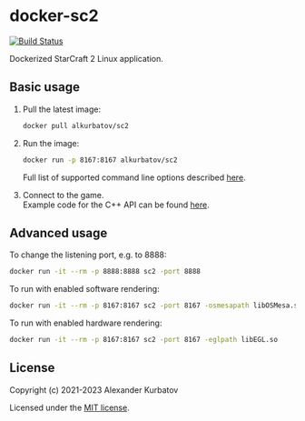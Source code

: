 # docker-sc2

[![Build Status](https://github.com/cpp-sc2/docker-sc2/actions/workflows/ci.yml/badge.svg?branch=main)](https://github.com/cpp-sc2/docker-sc2/actions/workflows/ci.yml)

Dockerized StarCraft 2 Linux application.

## Basic usage
1. Pull the latest image:
   ```bash
   docker pull alkurbatov/sc2
   ```

2. Run the image:
   ```bash
   docker run -p 8167:8167 alkurbatov/sc2
   ```
   Full list of supported command line options described [here](https://github.com/Blizzard/s2client-proto/blob/master/docs/linux.md).

3. Connect to the game.  
Example code for the C++ API can be found [here](https://github.com/cpp-sc2/scrubber).

## Advanced usage
To change the listening port, e.g. to 8888:
```bash
docker run -it --rm -p 8888:8888 sc2 -port 8888
```

To run with enabled software rendering:
```bash
docker run -it --rm -p 8167:8167 sc2 -port 8167 -osmesapath libOSMesa.so
```

To run with enabled hardware rendering:
```bash
docker run -it --rm -p 8167:8167 sc2 -port 8167 -eglpath libEGL.so
```

## License
Copyright (c) 2021-2023 Alexander Kurbatov

Licensed under the [MIT license](LICENSE).
